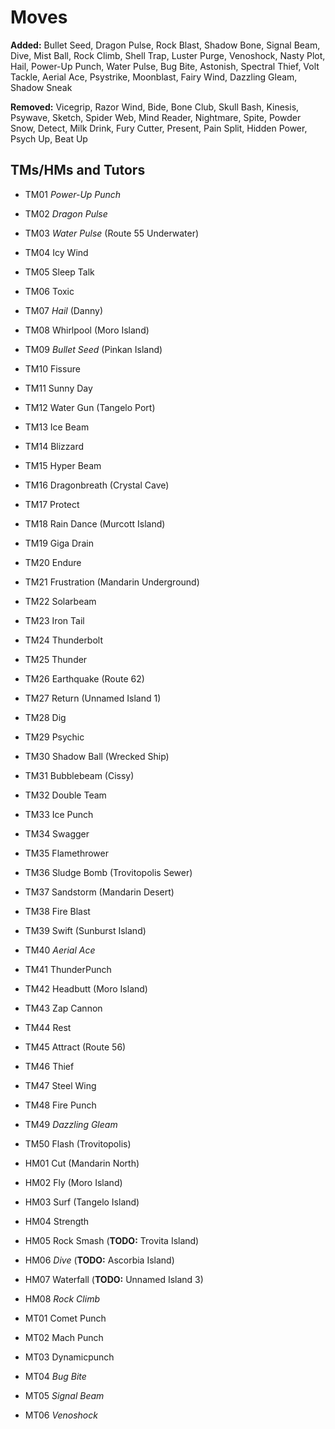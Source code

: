 # Moves

**Added:**
Bullet Seed,
Dragon Pulse,
Rock Blast,
Shadow Bone,
Signal Beam,
Dive,
Mist Ball,
Rock Climb,
Shell Trap,
Luster Purge,
Venoshock,
Nasty Plot,
Hail,
Power-Up Punch,
Water Pulse,
Bug Bite,
Astonish,
Spectral Thief,
Volt Tackle,
Aerial Ace,
Psystrike,
Moonblast,
Fairy Wind,
Dazzling Gleam,
Shadow Sneak

**Removed:**
Vicegrip,
Razor Wind,
Bide,
Bone Club,
Skull Bash,
Kinesis,
Psywave,
Sketch,
Spider Web,
Mind Reader,
Nightmare,
Spite,
Powder Snow,
Detect,
Milk Drink,
Fury Cutter,
Present,
Pain Split,
Hidden Power,
Psych Up,
Beat Up

## TMs/HMs and Tutors

- TM01 *Power-Up Punch*
- TM02 *Dragon Pulse*
- TM03 *Water Pulse* (Route 55 Underwater)
- TM04 Icy Wind
- TM05 Sleep Talk
- TM06 Toxic
- TM07 *Hail* (Danny)
- TM08 Whirlpool (Moro Island)
- TM09 *Bullet Seed* (Pinkan Island)
- TM10 Fissure
- TM11 Sunny Day
- TM12 Water Gun (Tangelo Port)
- TM13 Ice Beam
- TM14 Blizzard
- TM15 Hyper Beam
- TM16 Dragonbreath (Crystal Cave)
- TM17 Protect
- TM18 Rain Dance (Murcott Island)
- TM19 Giga Drain
- TM20 Endure
- TM21 Frustration (Mandarin Underground)
- TM22 Solarbeam
- TM23 Iron Tail
- TM24 Thunderbolt
- TM25 Thunder
- TM26 Earthquake (Route 62)
- TM27 Return (Unnamed Island 1)
- TM28 Dig
- TM29 Psychic
- TM30 Shadow Ball (Wrecked Ship)
- TM31 Bubblebeam (Cissy)
- TM32 Double Team
- TM33 Ice Punch
- TM34 Swagger
- TM35 Flamethrower
- TM36 Sludge Bomb (Trovitopolis Sewer)
- TM37 Sandstorm (Mandarin Desert)
- TM38 Fire Blast
- TM39 Swift (Sunburst Island)
- TM40 *Aerial Ace*
- TM41 ThunderPunch
- TM42 Headbutt (Moro Island)
- TM43 Zap Cannon
- TM44 Rest
- TM45 Attract (Route 56)
- TM46 Thief
- TM47 Steel Wing
- TM48 Fire Punch
- TM49 *Dazzling Gleam*
- TM50 Flash (Trovitopolis)

- HM01 Cut (Mandarin North)
- HM02 Fly (Moro Island)
- HM03 Surf (Tangelo Island)
- HM04 Strength
- HM05 Rock Smash (**TODO:** Trovita Island)
- HM06 *Dive* (**TODO:** Ascorbia Island)
- HM07 Waterfall (**TODO:** Unnamed Island 3)
- HM08 *Rock Climb*

- MT01 Comet Punch
- MT02 Mach Punch
- MT03 Dynamicpunch
- MT04 *Bug Bite*
- MT05 *Signal Beam*
- MT06 *Venoshock*